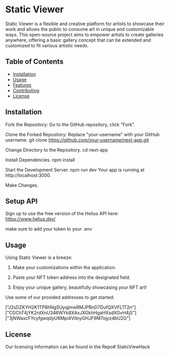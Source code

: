 

# Static Viewer

Static Viewer is a flexible and creative platform for artists to showcase their work and allows the public to consume art in unique and customizable ways. This open-source project aims to empower artists to create galleries anywhere, offering a basic gallery concept that can be extended and customized to fit various artistic needs.

## Table of Contents
- [Installation](#installation)
- [Usage](#usage)
- [Features](#features)
- [Contributing](#contributing)
- [License](#license)

## Installation
Fork the Repository: Go to the GitHub repository, click "Fork".

Clone the Forked Repository: Replace "your-username" with your GitHub username.
git clone https://github.com/your-username/next-app.git

Change Directory to the Repository.
cd next-app

Install Dependencies.
npm install

Start the Development Server.
npm run dev
Your app is running at http://localhost:3000.

Make Changes.

## Setup API
Sign up to use the free version of the Helius API here:
https://www.helius.dev/

make sure to add your token to your .env 


## Usage

Using Static Viewer is a breeze:

1. Make your customizations within the application.

2. Paste your NFT token address into the designated field.

3. Enjoy your unique gallery, beautifully showcasing your NFT art!

Use some of our provided addresses to get started.

["J2sDZKYH2K1TP8hNgSUyqjmwRMJPBnD7DufQXVFL1T2n"]
["CGChT4jYK2rdXnU346WYk8XAxJXGkhHgaHXsdXGvH4jS"]
["3jNWaxcFYcyfgwqdyU6Mpi4VitnyGHJF9M7ojyz4bU2G"]


## License
Our licensing Information can be found in the Repo# StaticViewHack
